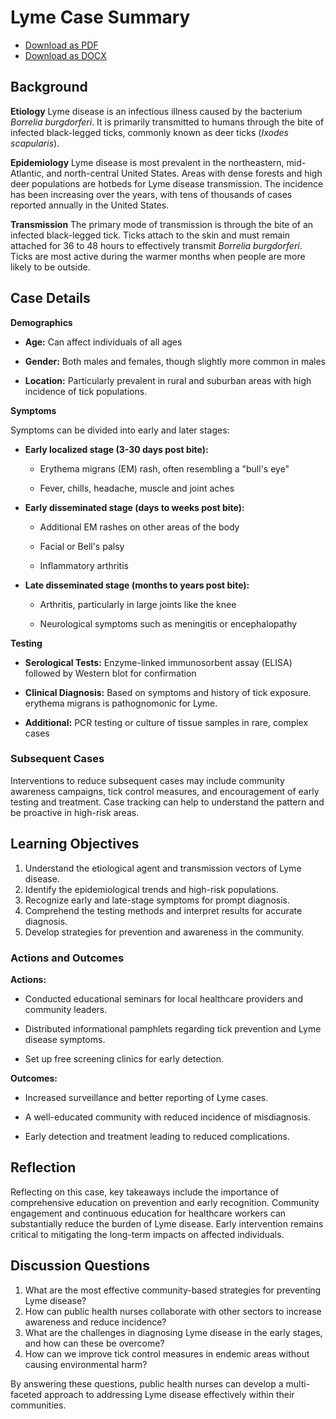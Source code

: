 # Lyme Case Summary
- [Download as PDF](lyme3.pdf)
- [Download as DOCX](lyme3.docx)



## Background

**Etiology**
Lyme disease is an infectious illness caused by the bacterium *Borrelia burgdorferi*. It is primarily transmitted to humans through the bite of infected black-legged ticks, commonly known as deer ticks (*Ixodes scapularis*).

**Epidemiology**
Lyme disease is most prevalent in the northeastern, mid-Atlantic, and north-central United States. Areas with dense forests and high deer populations are hotbeds for Lyme disease transmission. The incidence has been increasing over the years, with tens of thousands of cases reported annually in the United States.

**Transmission**
The primary mode of transmission is through the bite of an infected black-legged tick. Ticks attach to the skin and must remain attached for 36 to 48 hours to effectively transmit *Borrelia burgdorferi*. Ticks are most active during the warmer months when people are more likely to be outside.

## Case Details

**Demographics**

- **Age:** Can affect individuals of all ages

- **Gender:** Both males and females, though slightly more common in males

- **Location:** Particularly prevalent in rural and suburban areas with high incidence of tick populations.

**Symptoms**

Symptoms can be divided into early and later stages:

- **Early localized stage (3-30 days post bite):**

  - Erythema migrans (EM) rash, often resembling a "bull's eye"

  - Fever, chills, headache, muscle and joint aches

- **Early disseminated stage (days to weeks post bite):**

  - Additional EM rashes on other areas of the body

  - Facial or Bell's palsy

  - Inflammatory arthritis

- **Late disseminated stage (months to years post bite):**

  - Arthritis, particularly in large joints like the knee

  - Neurological symptoms such as meningitis or encephalopathy

**Testing**

- **Serological Tests:** Enzyme-linked immunosorbent assay (ELISA) followed by Western blot for confirmation

- **Clinical Diagnosis:** Based on symptoms and history of tick exposure. erythema migrans is pathognomonic for Lyme.

- **Additional:** PCR testing or culture of tissue samples in rare, complex cases

### Subsequent Cases

Interventions to reduce subsequent cases may include community awareness campaigns, tick control measures, and encouragement of early testing and treatment. Case tracking can help to understand the pattern and be proactive in high-risk areas.

## Learning Objectives

1. Understand the etiological agent and transmission vectors of Lyme disease.
2. Identify the epidemiological trends and high-risk populations.
3. Recognize early and late-stage symptoms for prompt diagnosis.
4. Comprehend the testing methods and interpret results for accurate diagnosis.
5. Develop strategies for prevention and awareness in the community.

### Actions and Outcomes

**Actions:**

- Conducted educational seminars for local healthcare providers and community leaders.

- Distributed informational pamphlets regarding tick prevention and Lyme disease symptoms.

- Set up free screening clinics for early detection.

**Outcomes:**

- Increased surveillance and better reporting of Lyme cases.

- A well-educated community with reduced incidence of misdiagnosis.

- Early detection and treatment leading to reduced complications.

## Reflection

Reflecting on this case, key takeaways include the importance of comprehensive education on prevention and early recognition. Community engagement and continuous education for healthcare workers can substantially reduce the burden of Lyme disease. Early intervention remains critical to mitigating the long-term impacts on affected individuals.

## Discussion Questions

1. What are the most effective community-based strategies for preventing Lyme disease?
2. How can public health nurses collaborate with other sectors to increase awareness and reduce incidence?
3. What are the challenges in diagnosing Lyme disease in the early stages, and how can these be overcome?
4. How can we improve tick control measures in endemic areas without causing environmental harm?

By answering these questions, public health nurses can develop a multi-faceted approach to addressing Lyme disease effectively within their communities.
